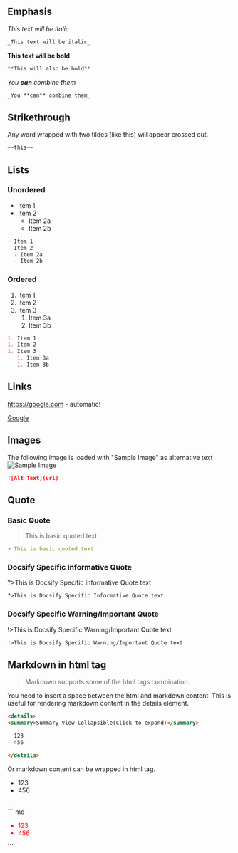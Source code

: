 ## Emphasis

*This text will be italic*

``` md
_This text will be italic_
```

**This text will be bold**

``` md
**This will also be bold**
```

*You **can** combine them*

``` md
_You **can** combine them_
```

## Strikethrough

Any word wrapped with two tildes (like ~~this~~) will appear crossed out.

``` md
~~this~~
```

## Lists

### Unordered

* Item 1
* Item 2
    * Item 2a
    * Item 2b

``` md
- Item 1
- Item 2
  - Item 2a
  - Item 2b
```

### Ordered

1. Item 1
2. Item 2
3. Item 3
    1. Item 3a
    2. Item 3b

``` md
1. Item 1
1. Item 2
1. Item 3
   1. Item 3a
   1. Item 3b
```

## Links

https://google.com - automatic!

[Google](https://google.com)

## Images

The following image is loaded with "Sample Image" as alternative text
![Sample Image](https://picsum.photos/200/300)

``` md
![Alt Text](url)
```

## Quote

### Basic Quote

> This is basic quoted text

``` md
> This is basic quoted text
```

### Docsify Specific Informative Quote

?>This is Docsify Specific Informative Quote text

``` md
?>This is Docsify Specific Informative Quote text
```

### Docsify Specific Warning/Important Quote

!>This is Docsify Specific Warning/Important Quote text

``` md
!>This is Docsify Specific Warning/Important Quote text
```

## Markdown in html tag

> Markdown supports some of the html tags combination.

You need to insert a space between the html and markdown content.
This is useful for rendering markdown content in the details element.

``` md
<details>
<summary>Summary View Collapsible(Click to expand)</summary>

- 123
- 456

</details>
```

Or markdown content can be wrapped in html tag.

* 123
* 456

<br>
``` md
<div style='color: red'>

- 123
- 456

</div>
```